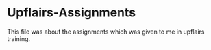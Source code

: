 # Upflairs-Assignments
This file was about the assignments which was given to me in upflairs training.

